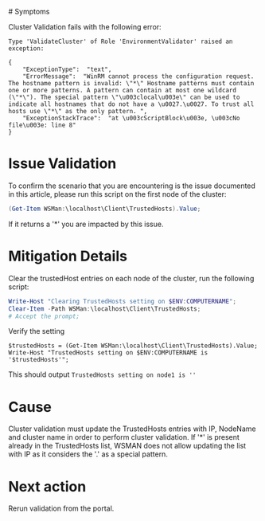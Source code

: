 # Symptoms

Cluster Validation fails with the following error:

```
Type 'ValidateCluster' of Role 'EnvironmentValidator' raised an exception:

{
    "ExceptionType":  "text",
    "ErrorMessage":  "WinRM cannot process the configuration request. The hostname pattern is invalid: \"*\" Hostname patterns must contain one or more patterns. A pattern can contain at most one wildcard (\"*\"). The special pattern \"\u003clocal\u003e\" can be used to indicate all hostnames that do not have a \u0027.\u0027. To trust all hosts use \"*\" as the only pattern. ",
    "ExceptionStackTrace":  "at \u003cScriptBlock\u003e, \u003cNo file\u003e: line 8"
}
```

# Issue Validation

To confirm the scenario that you are encountering is the issue documented in this article, please run this script on the first node of the cluster:
```PowerShell
(Get-Item WSMan:\localhost\Client\TrustedHosts).Value;
```
If it returns a '*' you are impacted by this issue. 

# Mitigation Details

Clear the trustedHost entries on each node of the cluster, run the following script:

```PowerShell
Write-Host "Clearing TrustedHosts setting on $ENV:COMPUTERNAME";
Clear-Item -Path WSMan:\localhost\Client\TrustedHosts;
# Accept the prompt;
```

Verify the setting 
```
$trustedHosts = (Get-Item WSMan:\localhost\Client\TrustedHosts).Value;
Write-Host "TrustedHosts setting on $ENV:COMPUTERNAME is '$trustedHosts'";
```

This should output `TrustedHosts setting on node1 is ''`

# Cause

Cluster validation must update the TrustedHosts entries with IP, NodeName and cluster name in order to perform cluster validation. If '*' is present already in the TrustedHosts list, WSMAN does not allow updating the list with IP as it considers the '.' as a special pattern.

# Next action

Rerun validation from the portal.